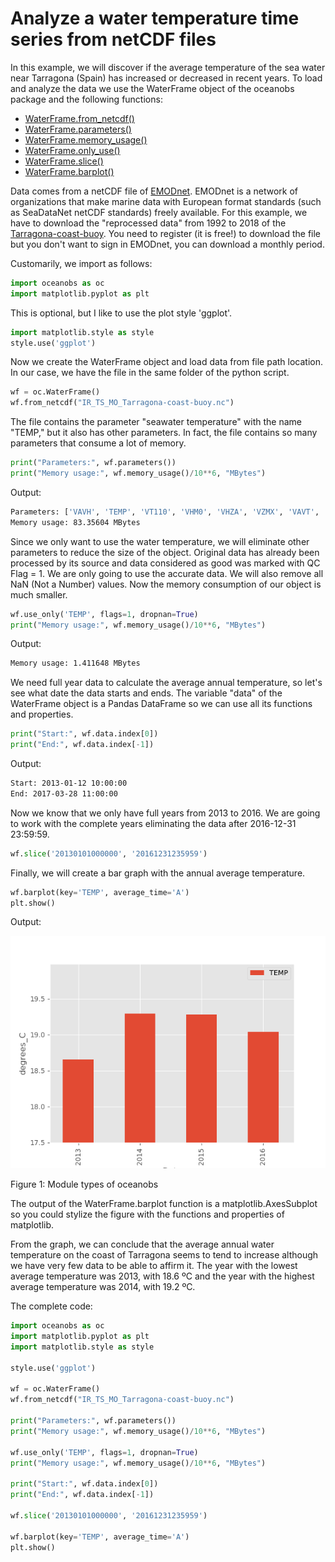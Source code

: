 # Analyze a water temperature time series from netCDF files

In this example, we will discover if the average temperature of the sea water near Tarragona (Spain) has increased or decreased in recent years. To load and analyze the data we use the WaterFrame object of the oceanobs package and the following functions:

* [WaterFrame.from_netcdf()](../api.md#WaterFrame.from_netcdf(*path*))
* [WaterFrame.parameters()](../api.md#WaterFrame.parameters())
* [WaterFrame.memory_usage()](../api.md#WaterFrame.memory_usage())
* [WaterFrame.only_use()](../api.md#WaterFrame.use_only(*parameters*,_*flags*=*None*,_*dropnan*=*False*))
* [WaterFrame.slice()](../api.md#WaterFrame.slice(*start*,_*end*))
* [WaterFrame.barplot()](../api.md#WaterFrame.barplot(*key*,_*ax*=*None*,_*average_time*=*None*))

Data comes from a netCDF file of [EMODnet](http://www.emodnet.eu/). EMODnet is a network of organizations that make marine data with European format standards (such as SeaDataNet netCDF standards) freely available. For this example, we have to download the "reprocessed data" from 1992 to 2018 of the [Tarragona-coast-buoy](http://www.emodnet-physics.eu/map/platinfo/piroosdownload.aspx?platformid=28150). You need to register (it is free!) to download the file but you don't want to sign in EMODnet, you can download a monthly period.

Customarily, we import as follows:

```python
import oceanobs as oc
import matplotlib.pyplot as plt
```

This is optional, but I like to use the plot style 'ggplot'.

```python
import matplotlib.style as style
style.use('ggplot')
```

Now we create the WaterFrame object and load data from file path location. In our case, we have the file in the same folder of the python script.

```python
wf = oc.WaterFrame()
wf.from_netcdf("IR_TS_MO_Tarragona-coast-buoy.nc")
```

The file contains the parameter "seawater temperature" with the name "TEMP," but it also has other parameters. In fact, the file contains so many parameters that consume a lot of memory.

```python
print("Parameters:", wf.parameters())
print("Memory usage:", wf.memory_usage()/10**6, "MBytes")
```

Output:

```bash
Parameters: ['VAVH', 'TEMP', 'VT110', 'VHM0', 'VHZA', 'VZMX', 'VAVT', 'VH110', 'VMDR', 'VTPK', 'VTZA', 'VTM02']
Memory usage: 83.35604 MBytes
```

Since we only want to use the water temperature, we will eliminate other parameters to reduce the size of the object. Original data has already been processed by its source and data considered as good was marked with QC Flag = 1. We are only going to use the accurate data. We will also remove all NaN (Not a Number) values. Now the memory consumption of our object is much smaller.

```python
wf.use_only('TEMP', flags=1, dropnan=True)
print("Memory usage:", wf.memory_usage()/10**6, "MBytes")
```

Output:

```bash
Memory usage: 1.411648 MBytes
```

We need full year data to calculate the average annual temperature, so let's see what date the data starts and ends. The variable "data" of the WaterFrame object is a Pandas DataFrame so we can use all its functions and properties.

```python
print("Start:", wf.data.index[0])
print("End:", wf.data.index[-1])
```

Output:

```bash
Start: 2013-01-12 10:00:00
End: 2017-03-28 11:00:00
```

Now we know that we only have full years from 2013 to 2016. We are going to work with the complete years eliminating the data after 2016-12-31 23:59:59.

```python
wf.slice('20130101000000', '20161231235959')
```

Finally, we will create a bar graph with the annual average temperature.

```python
wf.barplot(key='TEMP', average_time='A')
plt.show()
```

Output:

![Module types of oceanobs](../img/examples/netcdf/annual_temp_Tarragona.png)

Figure 1: Module types of oceanobs

The output of the WaterFrame.barplot function is a matplotlib.AxesSubplot so you could stylize the figure with the functions and properties of matplotlib.

From the graph, we can conclude that the average annual water temperature on the coast of Tarragona seems to tend to increase although we have very few data to be able to affirm it. The year with the lowest average temperature was 2013, with 18.6 ºC and the year with the highest average temperature was 2014, with 19.2 ºC.

The complete code:

```python
import oceanobs as oc
import matplotlib.pyplot as plt
import matplotlib.style as style

style.use('ggplot')

wf = oc.WaterFrame()
wf.from_netcdf("IR_TS_MO_Tarragona-coast-buoy.nc")

print("Parameters:", wf.parameters())
print("Memory usage:", wf.memory_usage()/10**6, "MBytes")

wf.use_only('TEMP', flags=1, dropnan=True)
print("Memory usage:", wf.memory_usage()/10**6, "MBytes")

print("Start:", wf.data.index[0])
print("End:", wf.data.index[-1])

wf.slice('20130101000000', '20161231235959')

wf.barplot(key='TEMP', average_time='A')
plt.show()
```
